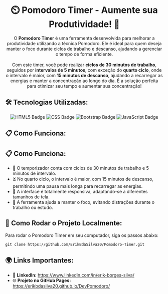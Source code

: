 <h1 style="text-align: center;">⏲️ Pomodoro Timer - Aumente sua Produtividade! 🚀</h1>

<p style="text-align: center;">
  O <strong>Pomodoro Timer</strong> é uma ferramenta desenvolvida para melhorar a produtividade utilizando a técnica Pomodoro. Ele é ideal para quem deseja manter o foco durante ciclos de trabalho e descanso, ajudando a gerenciar o tempo de forma eficiente.<br><br>Com este timer, você pode realizar <strong>ciclos de 30 minutos de trabalho</strong>, seguidos por <strong>intervalos de 5 minutos</strong>, com exceção do <strong>quarto ciclo</strong>, onde o intervalo é maior, com <strong>15 minutos de descanso</strong>, ajudando a recarregar as energias e manter a concentração ao longo do dia. É a solução perfeita para otimizar seu tempo e aumentar sua concentração!
</p>

<h2>🛠️ Tecnologias Utilizadas:</h2>
<p style="text-align: center;">
  <img src="https://img.shields.io/badge/HTML5-E34F26?style=for-the-badge&logo=html5&logoColor=white" alt="HTML5 Badge">
  <img src="https://img.shields.io/badge/CSS3-1572B6?style=for-the-badge&logo=css3&logoColor=white" alt="CSS Badge">
  <img src="https://img.shields.io/badge/Bootstrap-7952B3?style=for-the-badge&logo=bootstrap&logoColor=white" alt="Bootstrap Badge">
  <img src="https://img.shields.io/badge/JavaScript-F7DF1E?style=for-the-badge&logo=javascript&logoColor=black" alt="JavaScript Badge">
</p>

<h2>📋 Como Funciona:</h2>
<h2>📋 Como Funciona:</h2> 
<ul>
  <li>🔄 O temporizador conta com ciclos de 30 minutos de trabalho e 5 minutos de intervalo.</li>
  <li>⏳ No quarto ciclo, o intervalo é maior, com 15 minutos de descanso, permitindo uma pausa mais longa para recarregar as energias.</li>
  <li>📱 A interface é totalmente responsiva, adaptando-se a diferentes tamanhos de tela.</li>
  <li>🎯 A ferramenta ajuda a manter o foco, evitando distrações durante o trabalho ou estudo.</li>
</ul>

<h2>🚀 Como Rodar o Projeto Localmente:</h2>
<p>Para rodar o Pomodoro Timer em seu computador, siga os passos abaixo:</p>
<pre>
<code>git clone https://github.com/ErikBdaSilva20/Pomodoro-Timer.git</code>
</pre>

<h2>🌍 Links Importantes:</h2>
<ul>
  <li>🔗 <strong>LinkedIn:</strong> <a href="https://www.linkedin.com/in/erik-borges-silva/" target="_blank">https://www.linkedin.com/in/erik-borges-silva/</a></li>
  <li>🌐 <strong>Projeto no GitHub Pages:</strong> <a href="https://erikbdasilva20.github.io/DevPomodoro/" target="_blank">https://erikbdasilva20.github.io/DevPomodoro/</a></li>
</ul>

